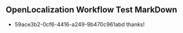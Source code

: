 ## OpenLocalization Workflow Test MarkDown
* 59ace3b2-0cf6-4416-a249-9b470c961abd thanks!

<!--HONumber=Sep16_HO1-->


